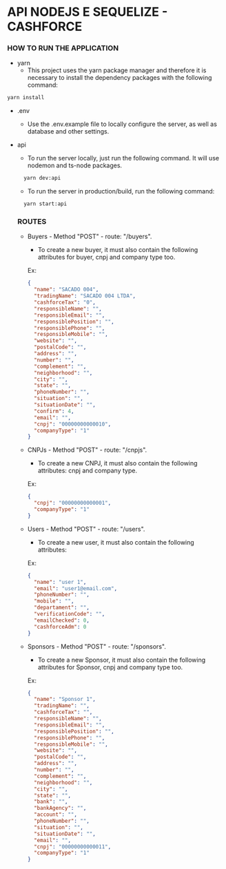 # API NODEJS E SEQUELIZE - CASHFORCE

### HOW TO RUN THE APPLICATION

- yarn
  - This project uses the yarn package manager and therefore it is necessary to install the dependency packages with the following command:

```bash
yarn install
```

- .env

  - Use the .env.example file to locally configure the server, as well as database and other settings.

- api

  - To run the server locally, just run the following command. It will use nodemon and ts-node packages.

  ```bash
    yarn dev:api
  ```

  - To run the server in production/build, run the following command:

  ```bash
    yarn start:api
  ```

  ### ROUTES

  - Buyers - Method "POST" - route: "/buyers".

    - To create a new buyer, it must also contain the following attributes for buyer, cnpj and company type too.

    Ex:

    ```json
    {
      "name": "SACADO 004",
      "tradingName": "SACADO 004 LTDA",
      "cashforceTax": "0",
      "responsibleName": "",
      "responsibleEmail": "",
      "responsiblePosition": "",
      "responsiblePhone": "",
      "responsibleMobile": "",
      "website": "",
      "postalCode": "",
      "address": "",
      "number": "",
      "complement": "",
      "neighborhood": "",
      "city": "",
      "state": "",
      "phoneNumber": "",
      "situation": "",
      "situationDate": "",
      "confirm": 4,
      "email": "",
      "cnpj": "00000000000010",
      "companyType": "1"
    }
    ```

  - CNPJs - Method "POST" - route: "/cnpjs".

    - To create a new CNPJ, it must also contain the following attributes: cnpj and company type.

    Ex:

    ```json
    {
      "cnpj": "00000000000001",
      "companyType": "1"
    }
    ```

  - Users - Method "POST" - route: "/users".

    - To create a new user, it must also contain the following attributes:

    Ex:

    ```json
    {
      "name": "user 1",
      "email": "user1@email.com",
      "phoneNumber": "",
      "mobile": "",
      "departament": "",
      "verificationCode": "",
      "emailChecked": 0,
      "cashforceAdm": 0
    }
    ```

  - Sponsors - Method "POST" - route: "/sponsors".

    - To create a new Sponsor, it must also contain the following attributes for Sponsor, cnpj and company type too.

    Ex:

    ```json
    {
      "name": "Sponsor 1",
      "tradingName": "",
      "cashforceTax": "",
      "responsibleName": "",
      "responsibleEmail": "",
      "responsiblePosition": "",
      "responsiblePhone": "",
      "responsibleMobile": "",
      "website": "",
      "postalCode": "",
      "address": "",
      "number": "",
      "complement": "",
      "neighborhood": "",
      "city": "",
      "state": "",
      "bank": "",
      "bankAgency": "",
      "account": "",
      "phoneNumber": "",
      "situation": "",
      "situationDate": "",
      "email": "",
      "cnpj": "00000000000011",
      "companyType": "1"
    }
    ```
